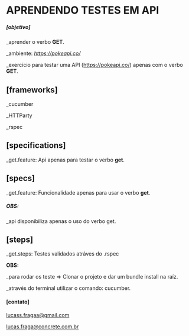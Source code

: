 # APRENDENDO TESTES EM API

##### [objetivo]
_aprender o verbo **GET**.

_ambiente: *https://pokeapi.co/*

_exercício para testar uma API (https://pokeapi.co/) apenas com o verbo **GET**.

## [frameworks]
_cucumber

_HTTParty

_rspec

## [specifications]
_get.feature: Api apenas para testar o verbo **get**.


## [specs]
_get.feature: Funcionalidade apenas para usar o verbo **get**.

##### OBS:

_api disponibiliza apenas o uso do verbo get.

## [steps]
_get.steps: Testes validados atráves do .rspec

**OBS:**

_para rodar os teste => Clonar o projeto e dar um bundle install na raíz.

_através do terminal utilizar o comando: cucumber.

#### [contato]

lucass.fragaa@gmail.com

lucas.fraga@concrete.com.br
